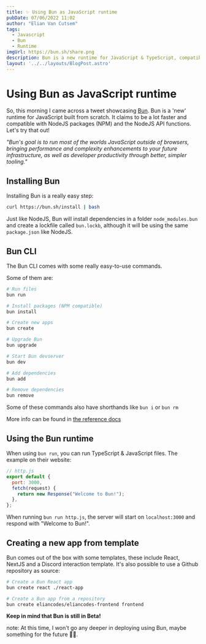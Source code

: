 ```yaml
---
title: ✨ Using Bun as JavaScript runtime
pubDate: 07/06/2022 11:02
author: "Elian Van Cutsem"
tags:
  - Javascript
  - Bun
  - Runtime
imgUrl: https://bun.sh/share.png
description: Bun is a new runtime for JavaScript & TypeScript, compatible with NodeJS packages and ecosystem.
layout: '../../layouts/BlogPost.astro'
---
```


# Using Bun as JavaScript runtime

So, this morning I came across a tweet showcasing [Bun](<https://bun.sh/>). Bun is a 'new' runtime for JavaScript built from scratch. It claims to be a lot faster and compatible with NodeJS packages (NPM) and the NodeJS API functions. Let's try that out!

*"Bun's goal is to run most of the worlds JavaScript outside of browsers, bringing performance and complexity enhancements to your future infrastructure, as well as developer productivity through better, simpler tooling."*

## Installing Bun

Installing Bun is a really easy step:

```sh
curl https://bun.sh/install | bash
```

Just like NodeJS, Bun will install dependencies in a folder `node_modules.bun` and create a lockfile called `bun.lockb`, although it will be using the same `package.json` like NodeJS.

## Bun CLI

The Bun CLI comes with some really easy-to-use commands.

Some of them are:

```bash
# Run files
bun run

# Install packages (NPM compatible)
bun install

# Create new apps
bun create

# Upgrade Bun
bun upgrade

# Start Bun devserver
bun dev

# Add dependencies
bun add

# Remove dependencies
bun remove
```

Some of these commands also have shorthands like `bun i` or `bun rm`

More info can be found in [the reference docs](<https://github.com/Jarred-Sumner/bun#Reference>)

## Using the Bun runtime

When using `bun run`, you can run TypeScript & JavaScript files. The example on their website:

```javascript
// http.js
export default {
  port: 3000,
  fetch(request) {
    return new Response("Welcome to Bun!");
  },
};
```

When running `bun run http.js`, the server will start on `localhost:3000` and respond with "Welcome to Bun!".

## Creating a new app from template

Bun comes out of the box with some templates, these include React, NextJS and a Discord interaction template. It's also possible to use a Github repository as source:

```bash
# Create a Bun React app
bun create react ./react-app

# Create a Bun app from a repository
bun create eliancodes/eliancodes-frontend frontend
```

**Keep in mind that Bun is still in Beta!**

note: At this time, I won't go any deeper in deploying using Bun, maybe something for the future 🤷‍♂️.
